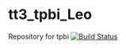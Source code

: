 # tt3_tpbi_Leo
Repository for tpbi
[![Build Status](https://travis-ci.com/LeoBarbash/tt3_tpbi_Leo.svg?branch=master)](https://travis-ci.com/LeoBarbash/tt3_tpbi_Leo)
